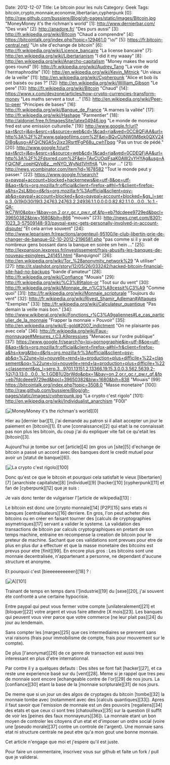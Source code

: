 Date: 2012-12-07
Title: Le bitcoin pour les nuls
Category: Geek
Tags: bitcoin,crypto,monnaie,economie,libertarian,cypherpunk
[0]: http://raw.github.com/bussiere/Blog/gh-pages/static/images/Bitcoin.jpg  "MoneyMoney it's the richman's world"
[1]: http://www.dernierbar.com/ "Des vrais"
[2]: http://anadore.fr/ "Des purs aussi"
[3]: http://fr.wikipedia.org/wiki/Bitcoin "Chaud a comprendre"
[4]: https://bitcointalk.org/index.php?topic=129461.0 "\o/"
[5]: https://fr.bitcoin-central.net/ "Un site d'echange de bitcoin"
[6]: http://fr.wikipedia.org/wiki/Licence_bancaire "La license bancaire"
[7]: http://en.wikipedia.org/wiki/Libertarianism "I did it my waaay"
[8]: http://en.wikipedia.org/wiki/Anarcho-capitalism "Money makes the world goes round"
[9]: http://fr.wikipedia.org/wiki/Audrey_Tang "La voie de l'hermaphrodite"
[10]: http://en.wikipedia.org/wiki/Kevin_Mitnick "Un vieux de la veille"
[11]: http://en.wikipedia.org/wiki/Cypherpunk "Alice et bob ils ont baisés ou pas ?"
[12]: http://en.wikipedia.org/wiki/William_Gibson "Le pere"
[13]: http://fr.wikipedia.org/wiki/Bitcoin "Chaud"
[14]: https://www.x.com/devzone/articles/how-crypto-currencies-transform-money "Les maths servent a tout ..."
[15]: http://en.wikipedia.org/wiki/Peer-to-peer "Principes de bases"
[16]: http://fr.wikipedia.org/wiki/Banque_de_France "A marnes la vallée"
[17]: http://fr.wikipedia.org/wiki/Hashage "Parmentier"
[18]: http://aldoniel.free.fr/ImagesSite/latex04946.jpg "Le monde de monsieur fred est une emission culturelle."
[19]: http://www.google.fr/url?sa=t&rct=j&q=&esrc=s&source=web&cd=1&cad=rja&ved=0CC8QFjAA&url=http%3A%2F%2Fwww.galagofilms.com%2F&ei=BQvCUNW0M8ek0QXV24DIBg&usg=AFQjCNGA5v2jxz3RsrtfFgP68u_cwhTbqg "Pas un truc de pédé."
[20]: http://www.google.fr/url?sa=t&rct=j&q=&esrc=s&source=web&cd=1&cad=rja&ved=0CDEQFjAA&url=http%3A%2F%2Fdsxred.com%2F&ei=TAvCUOqlFsaK0AW2vYHYAg&usg=AFQjCNF_cqpHQVpBz__mNYO_WyNd1VHfHA "Un jour ..."
[21]: http://news.ycombinator.com/item?id=1678582 "Tout le monde peut y passer."
[22]: https://www.google.fr/search?q=paypal+account+blocked+hackernews&ie=utf-8&oe=utf-8&aq=t&rls=org.mozilla:fr:official&client=firefox-a#hl=fr&client=firefox-a&hs=2sL&tbo=d&rls=org.mozilla:fr%3Aofficial&sclient=psy-ab&q=paypal+account+blocked+&oq=paypal+account+blocked+&gs_l=serp.3..0i19j0i30i19l3.24763.24763.2.24936.1.1.0.0.0.0.82.82.1.1.0...0.0...1c.1.-QA-IkC7Wl0&pbx=1&bav=on.2,or.r_gc.r_pw.r_qf.&fp=eb7fdcdeee9729ed&bpcl=39650382&biw=1680&bih=866 "mouais"
[23]: http://news.cnet.com/8301-1023_3-57509148-93/paypal-exec-gets-personally-involved-in-account-dispute/ "Et cela arrive souvent"
[24]: http://www.leparisien.fr/reactions/argenteuil-95100/le-club-libertin-prie-de-changer-de-banque-02-10-2012-2196581.php "pas comme si il y avait de nombreux gens bossant dans la banque en soirée sm hein ..."
[25]: http://lexpansion.lexpress.fr/investissement/frais-abusifs-les-banques-de-nouveau-epinglees_241451.html "Banquignol"
[26]: http://en.wikipedia.org/wiki/Tor_%28anonymity_network%29 "A utiliser"
[27]: http://it.slashdot.org/story/12/05/26/033242/hacked-bitcoin-financial-site-had-no-backups "bande d'amateur"
[28]: http://fr.wikipedia.org/wiki/Confiance "Mouais"
[29]: http://fr.wikipedia.org/wiki/%C3%89talon-or "Tout sur du vent"
[30]: http://fr.wikipedia.org/wiki/Monnaie_de_n%C3%A9cessit%C3%A9 "Comme quoi"
[31]: http://fr.wikipedia.org/wiki/Monnaie_scripturale "Toujours du vent"
[32]: http://fr.wikipedia.org/wiki/Rivest_Shamir_Adleman#Attaques "Exemples"
[33]: http://fr.wikipedia.org/wiki/Calculateur_quantique "Pas demain la veille mais bon."
[34]: http://www.wikiberal.org/wiki/Fonctions_r%C3%A9galiennes#Le_cas_particulier_de_la_monnaie "Frapper la monnaie = Pouvoir"
[35]: http://en.wikipedia.org/wiki/E-gold#2007_indictment "On ne plaisante pas avec cela"
[36]: http://fr.wikipedia.org/wiki/Faux-monnayage#Mesures_r.C3.A9pressives "Menaces sur l'ordre publique"
[37]: https://www.google.fr/search?q=loi+pornographie&ie=utf-8&oe=utf-8&aq=t&rls=org.mozilla:fr:official&client=firefox-a#hl=fr&client=firefox-a&hs=kwg&tbo=d&rls=org.mozilla:fr%3Aofficial&sclient=psy-ab&q=%22une+loi+nouvelle+rend+la+production+plus+difficile+%22+classement&oq=%22une+loi+nouvelle+rend+la+production+plus+difficile+%22+classement&gs_l=serp.3...9701.13151.2.13366.19.15.3.0.0.3.562.5639.2-1j2j7j3.13.0...0.0...1c.1.GDB1U2brWdo&pbx=1&bav=on.2,or.r_gc.r_pw.r_qf.&fp=eb7fdcdeee9729ed&bpcl=39650382&biw=1680&bih=838 "Mouais"
[99]: https://bitcointalk.org/index.php?topic=3508.0 "Masse monetaire"
[100]: http://raw.github.com/bussiere/Blog/gh-pages/static/images/cypherpunk.jpg  "La crypto c'est rigolo"
[101]: http://en.wikipedia.org/wiki/Individualist_anarchism "F00l"

[![MoneyMoney it's the richman's world](http://raw.github.com/bussiere/Blog/gh-pages/static/images/Bitcoin_thumb.jpg)][0]

Hier au [dernier bar][1], j'ai demandé au patron si il allait accepter un jour le paiement en [bitcoin][1].
Et une [connaissance][2] qui etait la ne connaissait pas non plus les bitcoin, du coup j'ai du expliquer vite fait ce qu'etait les [bitcoin][3].

Aujourd'hui je tombe sur cet [article][4] (en gros un [site][5] d'echange de bitcoin a passé un accord avec des banques dont le credit mutuel pour avoir un [statut de banque][6]).

[![La crypto c'est rigolo](http://raw.github.com/bussiere/Blog/gh-pages/static/images/cypherpunk_thumb.jpg)][100]

Donc qu'est ce que le bitcoin et pourquoi cela satisfait le vieux [libertarien][7] [anarchiste capitaliste][8] [individuel][9] [hacker][10] [cypherpunk][11] et fan de [cyberpunk][12] que je suis :

Je vais donc tenter de vulgariser l'[article de wikipedia][13] :

Le bitcoin est donc une [crypto monnaie][14] [P2P][15] sans etats ni banques [centralisateurs][16] derriere.
En gros, l'on peut acheter des bitcoins ou en créer en faisant tourner des [calculs de cryptographies asymetriques][17] servant a valider le systeme.
La validation des transactions de bitcoin par calculs cryptographiques en pretant de son temps machine, entraine en recompense la creation de bitcoin pour le preteur de machine.
Sachant que ces validations sont prevues pour etre de plus en plus dur a effectuer et que la masse monetaire des bitcoins est prevus pour etre [finit][99].
En encore plus gros : Les bitcoins sont une monnaie decentralisée, n'appartenant a personne, ne dependant d'aucune structure et anonyme.

Et pourquoi c'est [bieeeeeeeeeen][18] ? :

[![A](http://raw.github.com/bussiere/Blog/gh-pages/static/images/200px-Mutualismo_thumb.jpg)][101]

Trainant de temps en temps dans l'[industrie][19] du [sexe][20], j'ai souvent éte confronté a une certaine hypocrisie.

Entre paypal qui peut vous fermer votre compte [unilateralement][21] et [bloquer][22] votre argent et vous faire attendre [X mois][23].
Les banques qui peuvent vous virer parce que votre commerce [ne leur plait pas][24] du jour au lendemain.

Sans compter les [marges][25] que ces intermediaires se prennent sans vrai raisons (frais pour immobilisme de compte, frais pour mouvement sur le compte).

De plus [l'anonymat][26] de ce genre de transaction est aussi tres interessant en plus d'etre internationnal.

Par contre il y a quelques defauts :
Des sites se font fait [hacker][27], et ca reste une experience basé sur du [vent][28]. Meme si je rappel que tres peu de monnaie sont encore [echangeable contre de l'or][29] de nos jours.
La [confiance][30] etant la base de la [monnaie scripturale][31] de nos jours.

De meme que si un jour un des algos de cryptages du bitcoin [tombe][32] la monnaie tombe avec (notamment avec des [calculs quantiques][33]).
Apres il faut savoir que l'emission de monnaie est un des pouvoirs [regaliens][34] des etats et que 
ceux ci sont tres [chatouilleux][35] sur la question (il suffit de voir les [peines des faux monnayeurs][36]).
La monnaie etant un bon moyen de controler les citoyens d'un etat et d'imposer un ordre social (voire une [pseudo morale][37] contre un controle de l'argent).
Une monnaie sans etat ni structure centrale ne peut etre qu'a mon gout une bonne monnaie.

Cet article n'engage que moi et j'espere qu'il est juste.

Pour faire un commentaire, inscrivez vous sur github et faite un fork / pull que je validerai.

